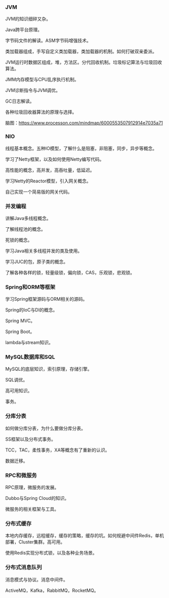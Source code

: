 ### JVM

JVM的知识细碎又杂。

Java跨平台原理。

字节码文件的解读。ASM字节码增强技术。

类加载器组成，手写自定义类加载器，类加载器的机制。如何打破双亲委派。

JVM运行时数据区组成，堆，方法区。分代回收机制。垃圾标记算法与垃圾回收算法。

JMM内存模型与CPU乱序执行机制。

JVM诊断指令与JVM调优。

GC日志解读。

各种垃圾回收器算法的原理与选择。

脑图：https://www.processon.com/mindmap/6000553507912914e7035a71

### NIO

线程基本概念。五种IO模型，了解什么是阻塞，非阻塞，同步，异步等概念。

学习了Netty框架，以及如何使用Netty编写代码。

高性能的概念，高并发，高吞吐量，低延迟。

学习Netty的Reactor模型，引入网关概念。

自己实现一个简易版的网关代码。

### 并发编程

讲解Java多线程概念。

了解线程池的概念。

死锁的概念。

学习Java相关多线程并发的类及使用。

学习JUC的包，原子类的概念。

了解各种各样的锁，轻量级锁，偏向锁，CAS，乐观锁，悲观锁。

### Spring和ORM等框架

学习Spring框架源码与ORM相关的源码。

Spring的IoC与DI的概念。

Spring MVC。

Spring Boot。

lambda与stream知识。

### MySQL数据库和SQL

MySQL的底层知识，索引原理，存储引擎。

SQL调优。

高可用知识。

事务。

### 分库分表

如何做分库分表，为什么要做分库分表。

SS框架以及分布式事务。

TCC，TAC，柔性事务，XA等概念有了重新的认识。

数据迁移。

### RPC和微服务

RPC原理，微服务的发展。

Dubbo与Spring Cloud的知识。

微服务的相关框架与工具。

### 分布式缓存

本地内存缓存，远程缓存，缓存的策略，缓存的坑。如何规避中间件Redis，单机部署，Cluster集群。高可用。

使用Redis实现分布式锁，以及各种业务场景。

### 分布式消息队列

消息模式与协议。消息中间件。

ActiveMQ，Kafka，RabbitMQ，RocketMQ。